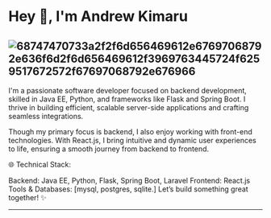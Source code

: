 # Hey 👋, I'm Andrew Kimaru
![68747470733a2f2f6d656469612e67697068792e636f6d2f6d656469612f3969763445724f6259517672572f67697068792e676966](https://github.com/user-attachments/assets/ea39a01e-7fbd-4cef-b6e7-c049f1e1ac43)
---


I'm a passionate software developer focused on backend development, skilled in Java EE, Python, and frameworks like Flask and Spring Boot. I thrive in building efficient, scalable server-side applications and crafting seamless integrations.

Though my primary focus is backend, I also enjoy working with front-end technologies. With React.js, I bring intuitive and dynamic user experiences to life, ensuring a smooth journey from backend to frontend.

🌐 Technical Stack:

Backend: Java EE, Python, Flask, Spring Boot, Laravel
Frontend: React.js
Tools & Databases: [mysql, postgres, sqlite.]
Let’s build something great together! ✨

---

<!--
**maruands/maruands** is a ✨ _special_ ✨ repository because its `README.md` (this file) appears on your GitHub profile.

Here are some ideas to get you started:

- 🔭 I’m currently working on ...
- 🌱 I’m currently learning ...
- 👯 I’m looking to collaborate on ...
- 🤔 I’m looking for help with ...
- 💬 Ask me about ...
- 📫 How to reach me: ...
- 😄 Pronouns: ...
- ⚡ Fun fact: ...
-->

